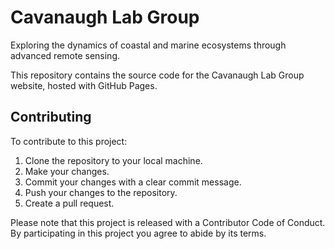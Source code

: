 # Cavanaugh Lab Group

Exploring the dynamics of coastal and marine ecosystems through advanced remote sensing.

This repository contains the source code for the Cavanaugh Lab Group website, hosted with GitHub Pages.

## Contributing

To contribute to this project:

1. Clone the repository to your local machine.
2. Make your changes.
3. Commit your changes with a clear commit message.
4. Push your changes to the repository.
5. Create a pull request.

Please note that this project is released with a Contributor Code of Conduct. By participating in this project you agree to abide by its terms.
